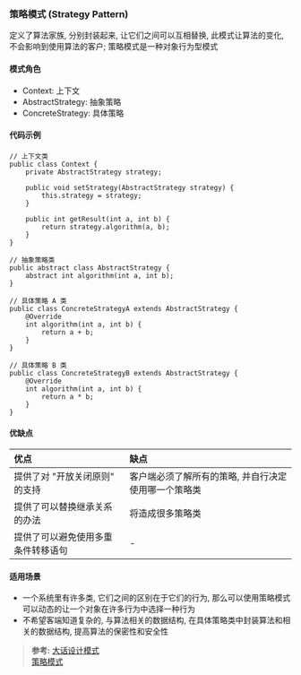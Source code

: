 ### 策略模式 (Strategy Pattern)
定义了算法家族, 分别封装起来, 让它们之间可以互相替换, 此模式让算法的变化, 不会影响到使用算法的客户; 策略模式是一种对象行为型模式

#### 模式角色
- Context: 上下文
- AbstractStrategy: 抽象策略
- ConcreteStrategy: 具体策略

#### 代码示例
```
// 上下文类
public class Context {
    private AbstractStrategy strategy;

    public void setStrategy(AbstractStrategy strategy) {
        this.strategy = strategy;
    }

    public int getResult(int a, int b) {
        return strategy.algorithm(a, b);
    }
}

// 抽象策略类
public abstract class AbstractStrategy {
    abstract int algorithm(int a, int b);
}

// 具体策略 A 类
public class ConcreteStrategyA extends AbstractStrategy {
    @Override
    int algorithm(int a, int b) {
        return a + b;
    }
}

// 具体策略 B 类
public class ConcreteStrategyB extends AbstractStrategy {
    @Override
    int algorithm(int a, int b) {
        return a * b;
    }
}
```

#### 优缺点

| 优点 | 缺点 |
| :--- | :--- |
| 提供了对 "开放关闭原则" 的支持 | 客户端必须了解所有的策略, 并自行决定使用哪一个策略类 |
| 提供了可以替换继承关系的办法 | 将造成很多策略类 |
| 提供了可以避免使用多重条件转移语句 | - |

#### 适用场景
- 一个系统里有许多类, 它们之间的区别在于它们的行为, 那么可以使用策略模式可以动态的让一个对象在许多行为中选择一种行为
- 不希望客端知道复杂的, 与算法相关的数据结构, 在具体策略类中封装算法和相关的数据结构, 提高算法的保密性和安全性

>**参考:**
[大话设计模式](https://book.douban.com/subject/2334288/)  
[策略模式](https://design-patterns.readthedocs.io/zh_CN/latest/behavioral_patterns/strategy.html)

